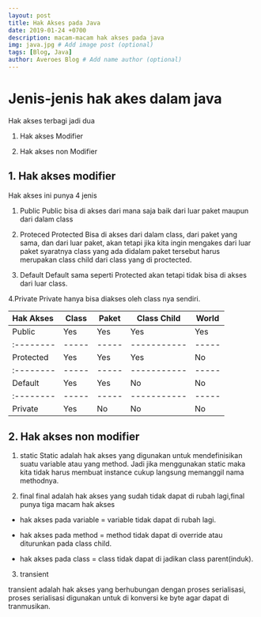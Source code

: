 ```yaml
---
layout: post
title: Hak Akses pada Java
date: 2019-01-24 +0700
description: macam-macam hak akses pada java
img: java.jpg # Add image post (optional)
tags: [Blog, Java]
author: Averoes Blog # Add name author (optional)
---
```


# Jenis-jenis hak akes dalam java

Hak akses terbagi jadi dua

1. Hak akses Modifier

2.  Hak akses non Modifier

## 1. Hak akses modifier

Hak akses ini punya 4 jenis

1. Public
Public bisa di akses dari mana saja baik dari luar paket maupun dari dalam class

2. Proteced
Protected Bisa di akses dari dalam class, dari paket yang sama, dan dari luar paket, akan tetapi jika kita ingin mengakes dari luar paket syaratnya class yang ada didalam paket tersebut harus merupakan class child dari class yang di proctected.

3. Default
Default sama seperti Protected akan tetapi tidak bisa di akses dari luar class.

4.Private
Private hanya bisa diakses oleh class nya sendiri.


|Hak Akses|Class|Paket|Class Child|World|
|:--------|-----|-----|-----------|-----|
|Public   |Yes  |Yes  |Yes        |Yes  |
|:--------|-----|-----|-----------|-----|
|Protected|Yes  |Yes  |Yes        |No   |
|:--------|-----|-----|-----------|-----|
|Default  |Yes  |Yes  |No         |No   |
|:--------|-----|-----|-----------|-----|
|Private  |Yes  |No   |No         |No   |


## 2. Hak akses non modifier

1. static
Static adalah hak akses yang digunakan untuk mendefinisikan suatu variable atau yang method.
Jadi jika menggunakan static maka kita tidak harus membuat instance cukup langsung memanggil nama methodnya.

2. final
final adalah hak akses yang sudah tidak dapat di rubah lagi,final punya tiga macam hak akses

- hak akses pada variable = variable tidak dapat di rubah lagi.

- hak akses pada method = method tidak dapat di override atau diturunkan pada class child.

- hak akses pada class = class tidak dapat di jadikan class parent(induk).

3. transient

transient adalah hak akses yang berhubungan dengan proses serialisasi, proses serialisasi digunakan untuk di konversi ke byte agar dapat di tranmusikan.
